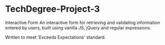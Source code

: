 # TechDegree-Project-3
Interactive Form
An interactive form for retrieving and validating information entered by users, built using vanilla JS, jQuery and regular expressions.

Written to meet 'Exceeds Expectations' standard.
